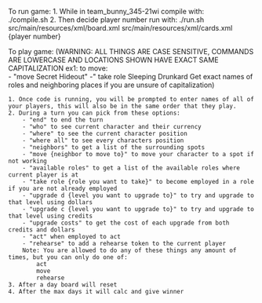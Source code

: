 To run game:
    1. While in team_bunny_345-21wi compile with:  
        ./compile.sh
    2. Then decide player number run with:
        ./run.sh src/main/resources/xml/board.xml src/main/resources/xml/cards.xml {player number}

To play game:
    (WARNING: ALL THINGS ARE CASE SENSITIVE, COMMANDS ARE LOWERCASE AND LOCATIONS SHOWN HAVE EXACT SAME CAPITALIZATION
        ex1: to move:  
            - "move Secret Hideout"
            -" take role Sleeping Drunkard
    Get exact names of roles and neighboring places if you are unsure of capitalization)
    
    1. Once code is running, you will be prompted to enter names of all of your players, this will also be in the same order that they play.
    2. During a turn you can pick from these options:
        - "end" to end the turn
        - "who" to see current character and their currency
        - "where" to see the current character position
        - "where all" to see every characters position
        - "neighbors" to get a list of the surrounding spots
        - "move {neighbor to move to}" to move your character to a spot if not working
        - "available roles" to get a list of the available roles where current player is at
        - "take role {role you want to take}" to become employed in a role if you are not already employed
        - "upgrade d {level you want to upgrade to}" to try and upgrade to that level using dollars
        - "upgrade c {level you want to upgrade to}" to try and upgrade to that level using credits
        - "upgrade costs" to get the cost of each upgrade from both credits and dollars
        - "act" when employed to act
        - "rehearse" to add a rehearse token to the current player
        Note: You are allowed to do any of these things any amount of times, but you can only do one of:
            act
            move
            rehearse
    3. After a day board will reset
    4. After the max days it will calc and give winner
